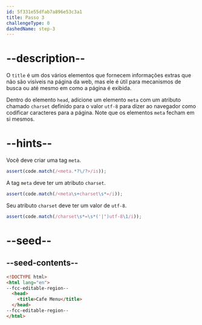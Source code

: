 ```yaml
---
id: 5f331e55dfab7a896e53c3a1
title: Passo 3
challengeType: 0
dashedName: step-3
---
```


# --description--

O `title` é um dos vários elementos que fornecem informações extras que não são visíveis na página da web, mas ele é útil para mecanismos de busca ou até mesmo em como a página é exibida.

Dentro do elemento `head`, adicione um elemento `meta` com um atributo chamado `charset` definido para o valor `utf-8` para dizer ao navegador como codificar caracteres para a página. Note que os elementos `meta` fecham em si mesmos.

# --hints--

Você deve criar uma tag `meta`.

```js
assert(code.match(/<meta.*?\/?>/is));
```

A tag `meta` deve ter um atributo `charset`.

```js
assert(code.match(/<meta\s+charset\s*=/i));
```

Seu atributo `charset` deve ter um valor de `utf-8`.

```js
assert(code.match(/charset\s*=\s*('|")utf-8\1/i));
```

# --seed--

## --seed-contents--

```html
<!DOCTYPE html>
<html lang="en">
--fcc-editable-region--
  <head>
    <title>Cafe Menu</title>
  </head>
--fcc-editable-region--
</html>
```
